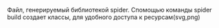 Файл, генерируемый библиотекой spider. Спомощью команды spider build создает классы, для удобного доступа к ресурсам(svg,png)
